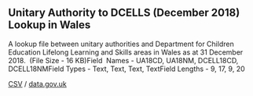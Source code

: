 ## Unitary Authority to DCELLS (December 2018) Lookup in Wales

A lookup file between unitary authorities and Department for Children Education Lifelong Learning and Skills areas in Wales as at 31 December 2018.  (File Size - 16 KB)Field  Names - UA18CD, UA18NM, DCELL18CD, DCELL18NMField Types - Text, Text, Text, TextField Lengths - 9, 17, 9, 20

[CSV](csv/001.csv) / [data.gov.uk](https://data.gov.uk/dataset/e23659a5-0c79-450d-9f6e-9b6385c897db/unitary-authority-to-dcells-december-2018-lookup-in-wales)

